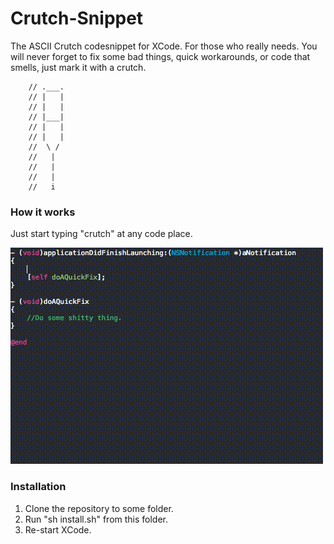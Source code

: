 # Crutch-Snippet
The ASCII Crutch codesnippet for XCode. For those who really needs.
You will never forget to fix some bad things, quick workarounds, or code that smells, just mark it with a crutch.

```objc
    // .___.
    // |   |
    // |   |
    // |___|
    // |   |
    // |   |
    //  \ /
    //   |
    //   |
    //   |
    //   i
```

### How it works

Just start typing "crutch" at any code place. 

![teaser](/Graphics/crutch_animation.gif)

### Installation

1. Clone the repository to some folder.
2. Run "sh install.sh" from this folder. 
3. Re-start XCode.
